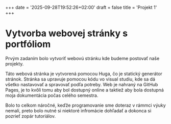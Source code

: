 +++
date = '2025-09-28T19:52:26+02:00'
draft = false
title = 'Projekt 1'
+++

# Vytvorba webovej stránky s portfóliom

Prvým zadaním bolo vytvoriť webovú stránku kde budeme postovať naše projekty. 

Táto webová stránka je vytvorená pomocou Huga, čo je statický generátor stránok. Stránka sa upravuje pomocou kódu vo visual studiu, kde sa dá všetko nastavovať a spravovať podľa potreby. Web je nahraný na GitHub Pages, je to kvôli tomu aby bol dostupný online a taktiež aby bola dostupná moja dokumentácia počas celého semestra.

Bolo to celkom náročné, keďže programovanie sme doteraz v rámmci výuky nemali, preto bolo nutné si niektoré infromácie dohľadať a dokonca si pozrieť zopár tutoriálov.
